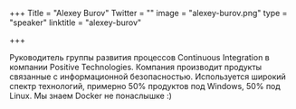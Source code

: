 +++
Title = "Alexey Burov"
Twitter = ""
image = "alexey-burov.png"
type = "speaker"
linktitle = "alexey-burov"

+++

Руководитель группы развития процессов Continuous Integration в компании Positive Technologies. Компания производит продукты связанные с информационной безопасностью. Используется широкий спектр технологий, примерно 50% продуктов под Windows, 50% под Linux. Мы знаем Docker не понаслышке :) 
